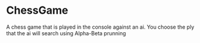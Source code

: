 # ChessGame
A chess game that is played in the console against an ai. You choose the ply that the ai will search using Alpha-Beta prunning 
